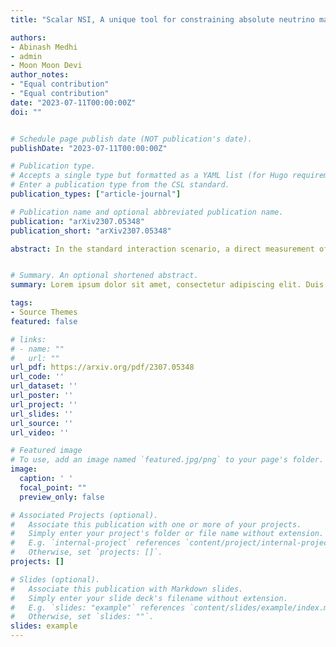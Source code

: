 ```yaml
---
title: "Scalar NSI, A unique tool for constraining absolute neutrino masses via ν-oscillations"

authors:
- Abinash Medhi
- admin
- Moon Moon Devi
author_notes:
- "Equal contribution"
- "Equal contribution"
date: "2023-07-11T00:00:00Z"
doi: ""


# Schedule page publish date (NOT publication's date).
publishDate: "2023-07-11T00:00:00Z"

# Publication type.
# Accepts a single type but formatted as a YAML list (for Hugo requirements).
# Enter a publication type from the CSL standard.
publication_types: ["article-journal"]

# Publication name and optional abbreviated publication name.
publication: "arXiv2307.05348"
publication_short: "arXiv2307.05348"

abstract: In the standard interaction scenario, a direct measurement of absolute neutrino masses via neutrino oscillations is not feasible, as the oscillations depend only on the mass-squared differences. However, the presence of scalar non-standard interactions can introduce sub-dominant terms in the oscillation Hamiltonian that can directly affect the neutrino mass matrix and thereby making scalar NSI a unique tool for neutrino mass measurements. In this work, for the first time, we constrain the absolute masses of neutrinos by probing scalar NSI. We show that a bound on the lightest neutrino mass can be induced in the presence of scalar NSI at DUNE. We find that the lightest neutrino mass can be best constrained with C.L. for normal and inverted hierarchy respectively. This study suggests that scalar NSI can serve as an interesting avenue to constrain the absolute neutrino masses in long-baseline neutrino experiments via neutrino oscillations.


# Summary. An optional shortened abstract.
summary: Lorem ipsum dolor sit amet, consectetur adipiscing elit. Duis posuere tellus ac convallis placerat. Proin tincidunt magna sed ex sollicitudin condimentum.

tags:
- Source Themes
featured: false

# links:
# - name: ""
#   url: ""
url_pdf: https://arxiv.org/pdf/2307.05348
url_code: ''
url_dataset: ''
url_poster: ''
url_project: ''
url_slides: ''
url_source: ''
url_video: ''

# Featured image
# To use, add an image named `featured.jpg/png` to your page's folder. 
image:
  caption: ' '
  focal_point: ""
  preview_only: false

# Associated Projects (optional).
#   Associate this publication with one or more of your projects.
#   Simply enter your project's folder or file name without extension.
#   E.g. `internal-project` references `content/project/internal-project/index.md`.
#   Otherwise, set `projects: []`.
projects: []

# Slides (optional).
#   Associate this publication with Markdown slides.
#   Simply enter your slide deck's filename without extension.
#   E.g. `slides: "example"` references `content/slides/example/index.md`.
#   Otherwise, set `slides: ""`.
slides: example
---
```

